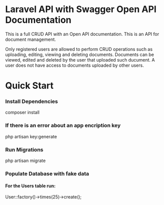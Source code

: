 # Laravel API with Swagger Open API Documentation
This is a full CRUD API with an Open API documentation. This is an API for document management.

Only registered users are allowed to perform CRUD operations such as uploading, editing, viewing and deleting documents.
Documents can be viewed, edited and deleted by the user that uploaded such ducument. A user does not have access to documents uploaded by other users.

# Quick Start
### Install Dependencies
composer install

### If there is an error about an app encription key
php artisan key:generate

### Run Migrations
php artisan migrate

### Populate Database with fake data
#### For the Users table run:
User::factory()->times(25)->create();
